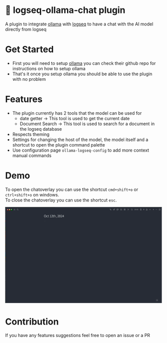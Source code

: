 # 🦙 logseq-ollama-chat plugin

A plugin to integrate [ollama](https://github.com/jmorganca/ollama) with [logseq](https://github.com/logseq/logseq) to have a chat with the AI model directly from logseq

# Get Started
- First you will need to setup [ollama](https://github.com/jmorganca/ollama) you can check their github repo for instructions on how to setup ollama
- That's it once you setup ollama you should be able to use the plugin with no problem

# Features
- The plugin currently has 2 tools that the model can be used for
  - date getter -> This tool is used to get the current date
  - Document Search -> This tool is used to search for a document in the logseq database
- Respects theming
- Settings for changing the host of the model, the model itself and a shortcut to open the plugin command palette
- Use configuration page `ollama-logseq-config` to add more context manual commands

# Demo
To open the chatoverlay you can use the shortcut `cmd+shift+o` or `ctrl+shift+o` on windows.<br/>
To close the chatoverlay you can use the shortcut `esc`.

![demo](./docs/demo.gif)


# Contribution
If you have any features suggestions feel free to open an issue or a PR

